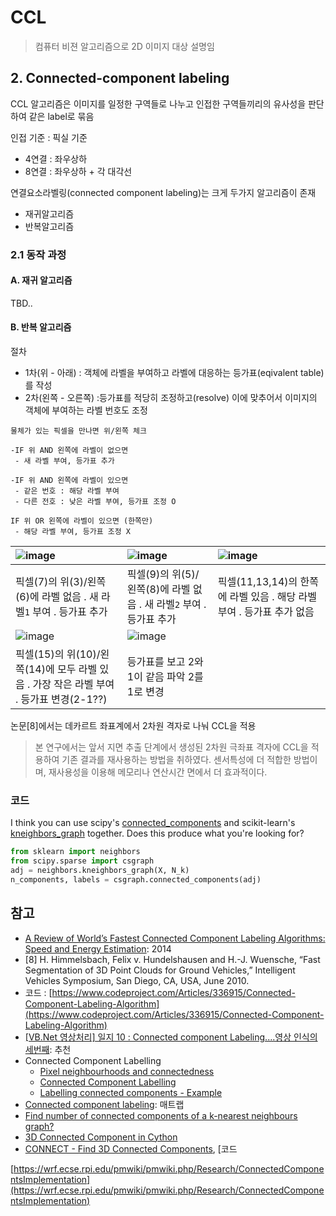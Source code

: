 # CCL

> 컴퓨터 비젼 알고리즘으로 2D 이미지 대상 설명임

## 2. Connected-component labeling

CCL 알고리즘은 이미지를 일정한 구역들로 나누고 인접한 구역들끼리의 유사성을 판단하여 같은 label로 묶음

인접 기준 : 픽실 기준

* 4연결 : 좌우상하
* 8연결 : 좌우상하 + 각 대각선 

연결요소라벨링\(connected component labeling\)는 크게 두가지 알고리즘이 존재

* 재귀알고리즘
* 반복알고리즘 

### 2.1 동작 과정

#### A. 재귀 알고리즘

TBD..

#### B. 반복 알고리즘

절차

* 1차\(위 - 아래\) : 객체에 라벨을 부여하고 라벨에 대응하는 등가표\(eqivalent table\)를 작성 
* 2차\(왼쪽 - 오른쪽\) :등가표를 적당히 조정하고\(resolve\) 이에 맞추어서 이미지의 객체에 부여하는 라벨 번호도 조정

```text
물체가 있는 픽셀을 만나면 위/왼쪽 체크 

-IF 위 AND 왼쪽에 라벨이 없으면
 - 새 라벨 부여, 등가표 추가

-IF 위 AND 왼쪽에 라벨이 있으면
 - 같은 번호 : 해당 라벨 부여 
 - 다른 전호 : 낮은 라벨 부여, 등가표 조정 O

IF 위 OR 왼쪽에 라벨이 있으면 (한쪽만)
 - 해당 라벨 부여, 등가표 조정 X
```

| ![image](https://user-images.githubusercontent.com/17797922/40970433-6bcba7fa-686f-11e8-806c-31d2c6ca5138.png) | ![image](https://user-images.githubusercontent.com/17797922/40970448-7d901b7e-686f-11e8-904e-28e9c49f7849.png) | ![image](https://user-images.githubusercontent.com/17797922/40970476-9b0e5a6c-686f-11e8-8482-b505a4e2e841.png) |
| :--- | :--- | :--- |
| 픽셀\(7\)의 위\(3\)/왼쪽\(6\)에 라벨 없음  . 새 라벨`1` 부여  . 등가표 추가 | 픽셀\(9\)의 위\(5\)/왼쪽\(8\)에 라벨 없음  . 새 라벨`2` 부여  . 등가표 추가 | 픽셀\(11,13,14\)의 한쪽에 라벨 있음  . 해당 라벨 부여  . 등가표 추가 없음 |
| ![image](https://user-images.githubusercontent.com/17797922/40970486-a5fbf59c-686f-11e8-973d-e788014ff323.png) | ![image](https://user-images.githubusercontent.com/17797922/40970512-b4eb804a-686f-11e8-91f0-f65fb8cadf38.png) |  |
| 픽셀\(15\)의 위\(10\)/왼쪽\(14\)에 모두 라벨 있음  . 가장 작은 라벨 부여  . 등가표 변경\(2-1??\) | 등가표를 보고 2와 1이 같음 파악   2를 1로 변경 |  |

논문\[8\]에서는 데카르트 좌표계에서 2차원 격자로 나눠 CCL을 적용

> 본 연구에서는 앞서 지면 추출 단계에서 생성된 2차원 극좌표 격자에 CCL을 적용하여 기존 결과를 재사용하는 방법을 취하였다. 센서특성에 더 적합한 방법이며, 재사용성을 이용해 메모리나 연산시간 면에서 더 효과적이다.

### 코드

I think you can use scipy's [connected\_components](http://docs.scipy.org/doc/scipy-0.17.0/reference/generated/scipy.sparse.csgraph.connected_components.html) and scikit-learn's [kneighbors\_graph](http://scikit-learn.org/stable/modules/generated/sklearn.neighbors.kneighbors_graph.html) together. Does this produce what you're looking for?

```python
from sklearn import neighbors
from scipy.sparse import csgraph
adj = neighbors.kneighbors_graph(X, N_k)
n_components, labels = csgraph.connected_components(adj)
```

## 참고

* [A Review of World’s Fastest Connected Component Labeling Algorithms: Speed and Energy Estimation](https://hal.inria.fr/hal-01081962/document): 2014
* \[8\] H. Himmelsbach, Felix v. Hundelshausen and H.-J. Wuensche, “Fast Segmentation of 3D Point Clouds for Ground Vehicles,” Intelligent Vehicles Symposium, San Diego, CA, USA, June 2010.
* 코드 : [https://www.codeproject.com/Articles/336915/Connected-Component-Labeling-Algorithm](https://www.codeproject.com/Articles/336915/Connected-Component-Labeling-Algorithm)
* [\[VB.Net 영상처리\] 일지 10 : Connected component Labeling....영상 인식의 세번째](http://m.blog.daum.net/shksjy/198?np_nil_b=2): 추천
* Connected Component Labelling
  * [Pixel neighbourhoods and connectedness](http://aishack.in/tutorials/pixel-neighbourhoods-connectedness/)
  * [Connected Component Labelling](http://aishack.in/tutorials/connected-component-labelling/)
  * [Labelling connected components - Example](http://aishack.in/tutorials/labelling-connected-components-example/)
* [Connected component labeling](https://blogs.mathworks.com/steve/2007/05/11/connected-component-labeling-part-5/): 매트랩
* [Find number of connected components of a k-nearest neighbours graph?](https://stackoverflow.com/questions/36294229/find-number-of-connected-components-of-a-k-nearest-neighbours-graph)
* [3D Connected Component in Cython](https://codereview.stackexchange.com/questions/189816/3d-connected-component-in-cython)
* [CONNECT - Find 3D Connected Components](https://wrf.ecse.rpi.edu//pmwiki/Research/ConnectedComponents?from=Main.ConnectedComponents), \[코드

[https://wrf.ecse.rpi.edu/pmwiki/pmwiki.php/Research/ConnectedComponentsImplementation](https://wrf.ecse.rpi.edu/pmwiki/pmwiki.php/Research/ConnectedComponentsImplementation)

